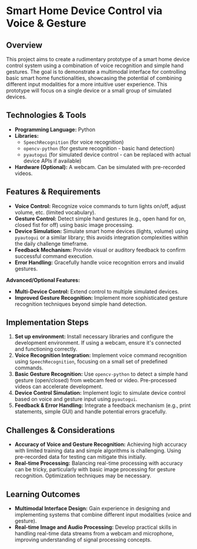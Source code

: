 # Smart Home Device Control via Voice & Gesture

## Overview

This project aims to create a rudimentary prototype of a smart home device control system using a combination of voice recognition and simple hand gestures. The goal is to demonstrate a multimodal interface for controlling basic smart home functionalities, showcasing the potential of combining different input modalities for a more intuitive user experience.  This prototype will focus on a single device or a small group of simulated devices.

## Technologies & Tools

* **Programming Language:** Python
* **Libraries:**
    * `SpeechRecognition` (for voice recognition)
    * `opencv-python` (for gesture recognition - basic hand detection)
    * `pyautogui` (for simulated device control - can be replaced with actual device APIs if available)
* **Hardware (Optional):** A webcam.  Can be simulated with pre-recorded videos.


## Features & Requirements

- **Voice Control:**  Recognize voice commands to turn lights on/off, adjust volume, etc. (limited vocabulary).
- **Gesture Control:** Detect simple hand gestures (e.g., open hand for on, closed fist for off) using basic image processing.
- **Device Simulation:**  Simulate smart home devices (lights, volume) using `pyautogui` or a similar library; this avoids integration complexities within the daily challenge timeframe.
- **Feedback Mechanism:** Provide visual or auditory feedback to confirm successful command execution.
- **Error Handling:** Gracefully handle voice recognition errors and invalid gestures.

**Advanced/Optional Features:**

- **Multi-Device Control:** Extend control to multiple simulated devices.
- **Improved Gesture Recognition:** Implement more sophisticated gesture recognition techniques beyond simple hand detection.


## Implementation Steps

1. **Set up environment:** Install necessary libraries and configure the development environment.  If using a webcam, ensure it's connected and functioning correctly.
2. **Voice Recognition Integration:** Implement voice command recognition using `SpeechRecognition`, focusing on a small set of predefined commands.
3. **Basic Gesture Recognition:** Use `opencv-python` to detect a simple hand gesture (open/closed) from webcam feed or video. Pre-processed videos can accelerate development.
4. **Device Control Simulation:** Implement logic to simulate device control based on voice and gesture input using `pyautogui`.
5. **Feedback & Error Handling:** Integrate a feedback mechanism (e.g., print statements, simple GUI) and handle potential errors gracefully.


## Challenges & Considerations

- **Accuracy of Voice and Gesture Recognition:** Achieving high accuracy with limited training data and simple algorithms is challenging.  Using pre-recorded data for testing can mitigate this initially.
- **Real-time Processing:** Balancing real-time processing with accuracy can be tricky, particularly with basic image processing for gesture recognition. Optimization techniques may be necessary.


## Learning Outcomes

- **Multimodal Interface Design:**  Gain experience in designing and implementing systems that combine different input modalities (voice and gesture).
- **Real-time Image and Audio Processing:**  Develop practical skills in handling real-time data streams from a webcam and microphone, improving understanding of signal processing concepts.


